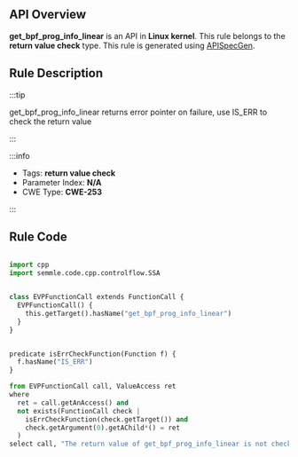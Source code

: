 ---
---


## API Overview
**get_bpf_prog_info_linear** is an API in **Linux kernel**. This rule belongs to the **return value check** type. This rule is generated using [APISpecGen](../../tools/APISpecGen).
## Rule Description

:::tip

get_bpf_prog_info_linear returns error pointer on failure, use IS_ERR to check the return value

:::

:::info

- Tags: **return value check**
- Parameter Index: **N/A**
- CWE Type: **CWE-253**

:::

## Rule Code
```python

import cpp
import semmle.code.cpp.controlflow.SSA


class EVPFunctionCall extends FunctionCall {
  EVPFunctionCall() {
    this.getTarget().hasName("get_bpf_prog_info_linear")
  }
}


predicate isErrCheckFunction(Function f) {
  f.hasName("IS_ERR") 
}

from EVPFunctionCall call, ValueAccess ret
where
  ret = call.getAnAccess() and
  not exists(FunctionCall check |
    isErrCheckFunction(check.getTarget()) and
    check.getArgument(0).getAChild*() = ret
  )
select call, "The return value of get_bpf_prog_info_linear is not checked with IS_ERR."
    
```